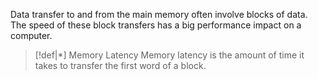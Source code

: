 Data transfer to and from the main memory often involve blocks of data. The speed of these block transfers has a big performance impact on a computer.

>[!def|*] Memory Latency
>Memory latency is the amount of time it takes to transfer the first word of a block. 